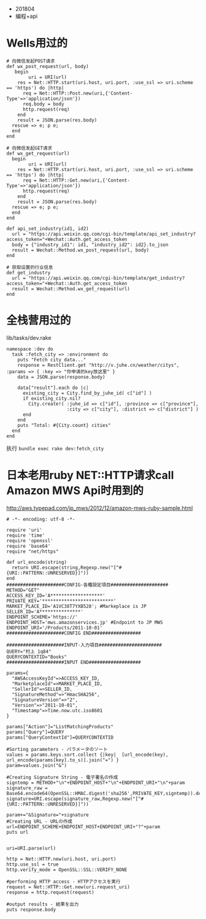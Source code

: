 * 201804
* 编程+api

# Wells用过的

    # 向微信发起POST请求
  	def wx_post_request(url, body)
       begin
   			uri = URI(url)
   	    res = Net::HTTP.start(uri.host, uri.port, :use_ssl => uri.scheme == 'https') do |http|
   	      req = Net::HTTP::Post.new(uri,{'Content-Type'=>'application/json'})
   	      req.body = body
   	      http.request(req)
   	    end
   	    result = JSON.parse(res.body)
   	  rescue => e; p e;
   	  end
  	end

    # 向微信发起GET请求
  	def wx_get_request(url)
      begin
  			uri = URI(url)
  	    res = Net::HTTP.start(uri.host, uri.port, :use_ssl => uri.scheme == 'https') do |http|
  	      req = Net::HTTP::Get.new(uri,{'Content-Type'=>'application/json'})
  	      http.request(req)
  	    end
  	    result = JSON.parse(res.body)
  	  rescue => e; p e;
  	  end
    end

    def api_set_industry(id1, id2)
      url = "https://api.weixin.qq.com/cgi-bin/template/api_set_industry?access_token="+Wechat::Auth.get_access_token
      body = {"industry_id1": id1, "industry_id2": id2}.to_json
      result = Wechat::Method.wx_post_request(url, body)
    end
    
    # 获取设置的行业信息
    def get_industry
      url = "https://api.weixin.qq.com/cgi-bin/template/get_industry?access_token="+Wechat::Auth.get_access_token
      result = Wechat::Method.wx_get_request(url)
    end


# 全栈营用过的
lib/tasks/dev.rake
    
```
namespace :dev do
  task :fetch_city => :environment do
    puts "Fetch city data..."
    response = RestClient.get "http://v.juhe.cn/weather/citys", :params => { :key => "你申请的key放这里" }
    data = JSON.parse(response.body)

    data["result"].each do |c|
      existing_city = City.find_by_juhe_id( c["id"] )
      if existing_city.nil?
        City.create!( :juhe_id => c["id"], :province => c["province"],
                      :city => c["city"], :district => c["district"] )
      end
    end
    puts "Total: #{City.count} cities"
  end
end

```
执行 `bundle exec rake dev:fetch_city `

# 日本老用ruby NET::HTTP请求call Amazon MWS Api时用到的

http://aws.typepad.com/jp_mws/2012/12/amazon-mws-ruby-sample.html

```
# -*- encoding: utf-8 -*-

require 'uri'
require 'time'
require 'openssl'
require 'base64'
require "net/https"

def url_encode(string)
  return URI.escape(string,Regexp.new("[^#{URI::PATTERN::UNRESERVED}]"))
end
#####################CONFIG-各種設定項目#####################
METHOD="GET"
ACCESS_KEY_ID='A*******************'
PRIVATE_KEY='**************************'
MARKET_PLACE_ID='A1VC38T7YXB528'; #Markeplace is JP
SELLER_ID='A***************'
ENDPOINT_SCHEME='https://'
ENDPOINT_HOST='mws.amazonservices.jp' #Endpoint to JP MWS
ENDPOINT_URI='/Products/2011-10-01'
#####################CONFIG END##################

#####################INPUT-入力項目#######################
QUERY="村上 1q84"
QUERYCONTEXTID="Books"
#####################INPUT END###################

params={
  "AWSAccessKeyId"=>ACCESS_KEY_ID,
  "MarketplaceId"=>MARKET_PLACE_ID,
  "SellerId"=>SELLER_ID,
  "SignatureMethod"=>"HmacSHA256",
  "SignatureVersion"=>"2",
  "Version"=>"2011-10-01",
  "Timestamp"=>Time.now.utc.iso8601
}

params["Action"]="ListMatchingProducts"
params["Query"]=QUERY
params["QueryContextId"]=QUERYCONTEXTID

#Sorting parameters - パラメータのソート
values = params.keys.sort.collect {|key|  [url_encode(key), url_encode(params[key].to_s)].join("=") }
param=values.join("&")

#Creating Signature String - 電子署名の作成
signtemp = METHOD+"\n"+ENDPOINT_HOST+"\n"+ENDPOINT_URI+"\n"+param
signature_raw = Base64.encode64(OpenSSL::HMAC.digest('sha256',PRIVATE_KEY,signtemp)).delete("\n")
signature=URI.escape(signature_raw,Regexp.new("[^#{URI::PATTERN::UNRESERVED}]"))

param+="&Signature="+signature
#Creating URL - URLの作成
url=ENDPOINT_SCHEME+ENDPOINT_HOST+ENDPOINT_URI+"?"+param
puts url


uri=URI.parse(url)

http = Net::HTTP.new(uri.host, uri.port)
http.use_ssl = true
http.verify_mode = OpenSSL::SSL::VERIFY_NONE

#performing HTTP access - HTTPアクセスを実行
request = Net::HTTP::Get.new(uri.request_uri)
response = http.request(request)

#output results - 結果を出力
puts response.body


```